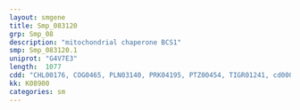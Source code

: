 ```yaml
---
layout: smgene
title: Smp_083120
grp: Smp_08
description: "mitochondrial chaperone BCS1"
smp: Smp_083120.1
uniprot: "G4V7E3"
length:  1077
cdd: "CHL00176, COG0465, PLN03140, PRK04195, PTZ00454, TIGR01241, cd00009, cl07381, cl21455, pfam00004, pfam08740, smart00382, smart01024"
kk: K08900
categories: sm
---
```


